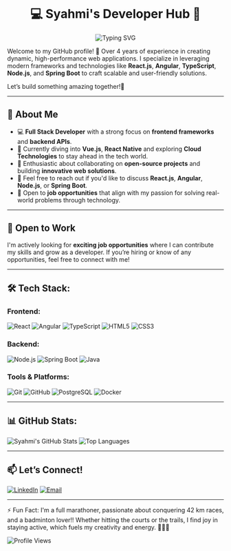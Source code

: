 <div align="center">
  <h1 align="center">💻 Syahmi's Developer Hub  🚀</h1>
</div>
<div align="center">
  <img src="https://readme-typing-svg.herokuapp.com?font=IBM+Plex+Sans&color=ffffff&size=20&lines=Hello,+I'm+Syahmi+Sulaiman!;A+Passionate+Software+Developer;Experienced+in+Modern+Web+Technologies" alt="Typing SVG">
</div>    

Welcome to my GitHub profile! 🚀 Over 4 years of experience in creating dynamic, high-performance web applications. I specialize in leveraging modern frameworks and technologies like **React.js**, **Angular**, **TypeScript**, **Node.js**, and **Spring Boot** to craft scalable and user-friendly solutions.

Let’s build something amazing together!🌟 

---

## 🚀 About Me
- 💻 **Full Stack Developer** with a strong focus on **frontend frameworks** and **backend APIs**.  
- 🌱 Currently diving into **Vue.js**, **React Native** and exploring **Cloud Technologies** to stay ahead in the tech world.
- 🤝 Enthusiastic about collaborating on **open-source projects** and building **innovative web solutions**.
- 💬 Feel free to reach out if you'd like to discuss **React.js**, **Angular**, **Node.js**, or **Spring Boot**.
- 🌟 Open to **job opportunities** that align with my passion for solving real-world problems through technology.

---

## 💼 Open to Work
I'm actively looking for **exciting job opportunities** where I can contribute my skills and grow as a developer. If you’re hiring or know of any opportunities, feel free to connect with me!  

---

## 🛠️ Tech Stack: 
### Frontend:
![React](https://img.shields.io/badge/React-20232A?style=flat&logo=react&logoColor=61DAFB)
![Angular](https://img.shields.io/badge/Angular-DD0031?style=flat&logo=angular&logoColor=white)
![TypeScript](https://img.shields.io/badge/TypeScript-007ACC?style=flat&logo=typescript&logoColor=white)
![HTML5](https://img.shields.io/badge/HTML5-E34F26?style=flat&logo=html5&logoColor=white)
![CSS3](https://img.shields.io/badge/CSS3-1572B6?style=flat&logo=css3&logoColor=white)

### Backend:
![Node.js](https://img.shields.io/badge/Node.js-339933?style=flat&logo=node-dot-js&logoColor=white)
![Spring Boot](https://img.shields.io/badge/Spring%20Boot-6DB33F?style=flat&logo=spring-boot&logoColor=white)
![Java](https://img.shields.io/badge/Java-007396?style=flat&logo=java&logoColor=white)

### Tools & Platforms:
![Git](https://img.shields.io/badge/Git-F05032?style=flat&logo=git&logoColor=white)
![GitHub](https://img.shields.io/badge/GitHub-181717?style=flat&logo=github&logoColor=white)
![PostgreSQL](https://img.shields.io/badge/PostgreSQL-336791?style=flat&logo=postgresql&logoColor=white)
![Docker](https://img.shields.io/badge/Docker-2496ED?style=flat&logo=docker&logoColor=white)

--- 

## 📊 GitHub Stats: 
![Syahmi's GitHub Stats](https://github-readme-stats.vercel.app/api?username=syahmisulaiman&show_icons=true&theme=radical)
![Top Languages](https://github-readme-stats.vercel.app/api/top-langs/?username=syahmisulaiman&layout=compact&theme=radical)

---

## 📫 Let’s Connect!
[![LinkedIn](https://img.shields.io/badge/LinkedIn-0077B5?style=flat&logo=linkedin&logoColor=white)](https://www.linkedin.com/in/syahmisulaiman)
[![Email](https://img.shields.io/badge/Email-D14836?style=flat&logo=gmail&logoColor=white)](mailto:syahmidevz@gmail.com)

---

⚡ Fun Fact: I'm a full marathoner, passionate about conquering 42 km races, and a badminton lover!! Whether hitting the courts or the trails, I find joy in staying active, which fuels my creativity and energy. 🏃‍♂️🏸

![Profile Views](https://komarev.com/ghpvc/?username=syahmisulaiman&color=blue) 
